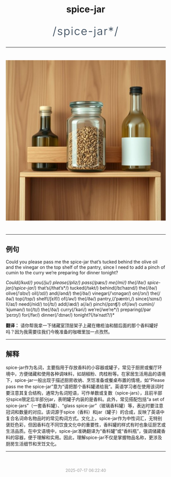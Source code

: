 <div align="center">

# spice-jar

<div style="margin: 30px 0;">
<h1 style="font-size: 2.5em; font-weight: 300; letter-spacing: 2px; margin: 0; color: #2c3e50;">
/spice-jar*/
</h1>
</div>

</div>

---

<div align="center" style="margin: 40px 0;">

![spice-jar](images/spice-jar.png)

</div>

---

## 例句

Could you please pass me the spice-jar that’s tucked behind the olive oil and the vinegar on the top shelf of the pantry, since I need to add a pinch of cumin to the curry we’re preparing for dinner tonight?

*Could(/kʊd/) you(/ju/) please(/pliz/) pass(/pæs/) me(/mi/) the(/ðə/) spice-jar(/spice-jar*/) that’s(/that’s*/) tucked(/təkt/) behind(/bɪˈhaɪnd/) the(/ðə/) olive(/ˈɑlɪv/) oil(/ɔɪl/) and(/ənd/) the(/ðə/) vinegar(/ˈvɪnəgər/) on(/ɔn/) the(/ðə/) top(/tɔp/) shelf(/ʃɛlf/) of(/əv/) the(/ðə/) pantry,(/ˈpæntri,/) since(/sɪns/) I(/aɪ/) need(/nid/) to(/tɪ/) add(/æd/) a(/ə/) pinch(/pɪnʧ/) of(/əv/) cumin(/ˈkjumən/) to(/tɪ/) the(/ðə/) curry(/ˈkəri/) we’re(/we’re*/) preparing(/pərˈpɛrɪŋ/) for(/fər/) dinner(/ˈdɪnər/) tonight?(/təˈnaɪt?/)*

**翻译：** 请你帮我拿一下储藏室顶层架子上藏在橄榄油和醋后面的那个香料罐好吗？因为我需要往我们今晚准备的咖喱里加一点孜然。

---

## 解释

spice-jar作为名词，主要指用于存放香料的小容器或罐子，常见于厨房或餐厅环境中，方便储藏和使用各种调味料，如胡椒粉、肉桂粉等。在家居生活用品的语境下，spice-jar一般出现于描述厨房收纳、烹饪准备或餐桌布置的情境，如“Please pass me the spice-jar”意为“请把那个香料罐递给我”。英语学习者在使用该词时要注意其复合结构，通常为名词短语，可作单数或复数（spice-jars），且前半部分spice限定后半部分jar，表明罐子内装的是香料。此外，常见搭配包括“a set of spice-jars”（一套香料罐）、“glass spice-jar”（玻璃香料罐）等，表达时要注意冠词和数量的对应。该词源于spice（香料）和jar（罐子）的合成，反映了英语中复合名词命名物品时的常见构词方式。文化上，spice-jar作为中性词汇，无特别褒贬色彩，但因香料在不同饮食文化中的重要性，香料罐的样式有时也象征厨艺或生活品质。在中文语境中，spice-jar准确翻译为“香料罐”或“香料瓶”，强调储藏香料的容器，便于理解和实用。因此，理解spice-jar不仅是掌握物品名称，更涉及厨房生活细节和烹饪文化。


---

<div align="center" style="margin-top: 50px;">
<small style="color: #999; font-size: 0.9em;">2025-07-17 06:22:40</small>
</div>
